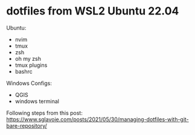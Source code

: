 # dotfiles from WSL2 Ubuntu 22.04
Ubuntu: 
- nvim
- tmux
- zsh
- oh my zsh
- tmux plugins 
- bashrc 

Windows Configs:
- QGIS
- windows terminal

Following steps from this post:
https://www.sglavoie.com/posts/2021/05/30/managing-dotfiles-with-git-bare-repository/
